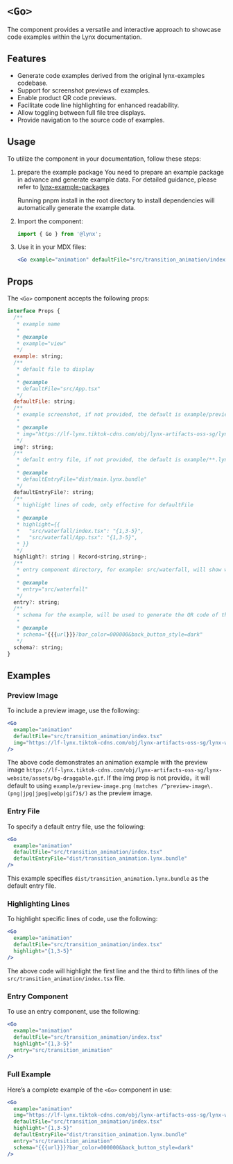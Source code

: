# `<Go>`

The <Go> component provides a versatile and interactive approach to showcase code examples within the Lynx documentation.

## Features

- Generate code examples derived from the original lynx-examples codebase.
- Support for screenshot previews of examples.
- Enable product QR code previews.
- Facilitate code line highlighting for enhanced readability.
- Allow toggling between full file tree displays.
- Provide navigation to the source code of examples.

## Usage

To utilize the <Go> component in your documentation, follow these steps:

1. prepare the example package
   You need to prepare an example package in advance and generate example data. For detailed guidance, please refer to [lynx-example-packages](./../../packages/lynx-example-packages/README.md)

   Running pnpm install in the root directory to install dependencies will automatically generate the example data.

2. Import the component:

   ```jsx
   import { Go } from '@lynx';
   ```

3. Use it in your MDX files:

   ```jsx
   <Go example="animation" defaultFile="src/transition_animation/index.tsx" />
   ```

## Props

The `<Go>` component accepts the following props:

```jsx
interface Props {
  /**
   * example name
   *
   * @example
   * example="view"
   */
  example: string;
  /**
   * default file to display
   *
   * @example
   * defaultFile="src/App.tsx"
   */
  defaultFile: string;
  /**
   * example screenshot, if not provided, the default is example/preview-image.png, supports multiple formats /^preview-image\.(png|jpg|jpeg|webp|gif)$/
   *
   * @example
   * img="https://lf-lynx.tiktok-cdns.com/obj/lynx-artifacts-oss-sg/lynx-website/assets/doc/view_render.jpeg"
   */
  img?: string;
  /**
   * default entry file, if not provided, the default is example/**.lynx.bundle
   *
   * @example
   * defaultEntryFile="dist/main.lynx.bundle"
   */
  defaultEntryFile?: string;
  /**
   * highlight lines of code, only effective for defaultFile
   *
   * @example
   * highlight={{
   *   "src/waterfall/index.tsx": "{1,3-5}",
   *   "src/waterfall/App.tsx": "{1,3-5}",
   * }}
   */
  highlight?: string | Record<string,string>;
  /**
   * entry component directory, for example: src/waterfall, will show waterfall App.tsx/index.tsx tabs
   *
   * @example
   * entry="src/waterfall"
   */
  entry?: string;
  /**
   * schema for the example, will be used to generate the QR code of the example
   *
   * @example
   * schema="{{{url}}}?bar_color=000000&back_button_style=dark"
   */
  schema?: string;
}
```

## Examples

### Preview Image

To include a preview image, use the following:

```jsx
<Go
  example="animation"
  defaultFile="src/transition_animation/index.tsx"
  img="https://lf-lynx.tiktok-cdns.com/obj/lynx-artifacts-oss-sg/lynx-website/assets/bg-draggable.gif"
/>
```

The above code demonstrates an animation example with the preview image `https://lf-lynx.tiktok-cdns.com/obj/lynx-artifacts-oss-sg/lynx-website/assets/bg-draggable.gif`. If the img prop is not provide，it will default to using `example/preview-image.png` `(matches /^preview-image\.(png|jpg|jpeg|webp|gif)$/)` as the preview image.

### Entry File

To specify a default entry file, use the following:

```jsx
<Go
  example="animation"
  defaultFile="src/transition_animation/index.tsx"
  defaultEntryFile="dist/transition_animation.lynx.bundle"
/>
```

This example specifies `dist/transition_animation.lynx.bundle` as the default entry file.

### Highlighting Lines

To highlight specific lines of code, use the following:

```jsx
<Go
  example="animation"
  defaultFile="src/transition_animation/index.tsx"
  highlight="{1,3-5}"
/>
```

The above code will highlight the first line and the third to fifth lines of the `src/transition_animation/index.tsx` file.

### Entry Component

To use an entry component, use the following:

```jsx
<Go
  example="animation"
  defaultFile="src/transition_animation/index.tsx"
  highlight="{1,3-5}"
  entry="src/transition_animation"
/>
```

### Full Example

Here’s a complete example of the `<Go>` component in use:

```jsx
<Go
  example="animation"
  img="https://lf-lynx.tiktok-cdns.com/obj/lynx-artifacts-oss-sg/lynx-website/assets/bg-draggable.gif"
  defaultFile="src/transition_animation/index.tsx"
  highlight="{1,3-5}"
  defaultEntryFile="dist/transition_animation.lynx.bundle"
  entry="src/transition_animation"
  schema="{{{url}}}?bar_color=000000&back_button_style=dark"
/>
```
